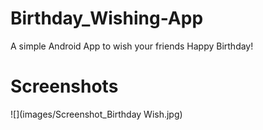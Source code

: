 # Birthday_Wishing-App
A simple Android App to wish your friends Happy Birthday!

# Screenshots
![](images/Screenshot_Birthday Wish.jpg)
